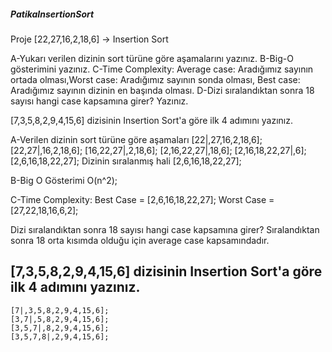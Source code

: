 ##### PatikaInsertionSort #####

Proje
[22,27,16,2,18,6] -> Insertion Sort

A-Yukarı verilen dizinin sort türüne göre aşamalarını yazınız.
B-Big-O gösterimini yazınız.
C-Time Complexity: Average case: Aradığımız sayının ortada olması,Worst case: Aradığımız sayının sonda olması, Best case: Aradığımız sayının dizinin en başında olması.
D-Dizi sıralandıktan sonra 18 sayısı hangi case kapsamına girer? Yazınız.

[7,3,5,8,2,9,4,15,6] dizisinin Insertion Sort'a göre ilk 4 adımını yazınız.

A-Verilen dizinin sort türüne göre aşamaları
   [22|,27,16,2,18,6];
   [22,27|,16,2,18,6];
   [16,22,27|,2,18,6];
   [2,16,22,27|,18,6];
   [2,16,18,22,27|,6];
   [2,6,16,18,22,27];
   Dizinin sıralanmış hali [2,6,16,18,22,27];
 
B-Big O Gösterimi
  O(n^2);
 
C-Time Complexity:
 Best Case  = [2,6,16,18,22,27];
 Worst Case = [27,22,18,16,6,2];

Dizi sıralandıktan sonra 18 sayısı hangi case kapsamına girer?
Sıralandıktan sonra 18 orta kısımda olduğu için average case kapsamındadır.
 
##  [7,3,5,8,2,9,4,15,6] dizisinin Insertion Sort'a göre ilk 4 adımını yazınız.
    [7|,3,5,8,2,9,4,15,6];
    [3,7|,5,8,2,9,4,15,6];
    [3,5,7|,8,2,9,4,15,6];
    [3,5,7,8|,2,9,4,15,6];
  
 
